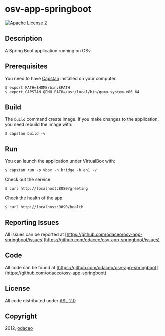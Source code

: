 # osv-app-springboot

[![Apache License 2](https://img.shields.io/badge/license-ASF2-blue.svg)](https://www.apache.org/licenses/LICENSE-2.0.txt)

## Description

A Spring Boot application running on OSv.

## Prerequisites

You need to have [Capstan](https://github.com/cloudius-systems/capstan)
installed on your computer.

```
$ export PATH=$HOME/bin:$PATH 
$ export CAPSTAN_QEMU_PATH=/usr/local/bin/qemu-system-x86_64 
```

## Build

The ``build`` command create image.  If you make changes to the application, 
you need rebuild the image with:

```
$ capstan build -v
```

## Run

You can launch the application under VirtualBox with:

```
$ capstan run -p vbox -n bridge -b en1 -v
```

Check out the service:

```
$ curl http://localhost:8080/greeting
```

Check the health of the app:

```
$ curl http://localhost:9090/health
```

## Reporting Issues

All issues can be reported at [https://github.com/odaceo/osv-app-springboot/issues](https://github.com/odaceo/osv-app-springboot/issues)

## Code

All code can be found at [https://github.com/odaceo/osv-app-springboot](https://github.com/odaceo/osv-app-springboot)

## License

All code distributed under [ASL 2.0](LICENSE).

## Copyright

2012, [odaceo](http://odaceo.ch)